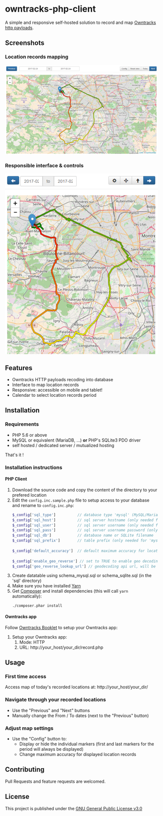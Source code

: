 owntracks-php-client
====================

A simple and responsive self-hosted solution to record and map [Owntracks](https://owntracks.org/) [http payloads](http://owntracks.org/booklet/tech/http/).

Screenshots
-----------

### Location records mapping
![Desktop view](docs/screenshot1.png?raw=true)

### Responsible interface & controls
![Responsive view](docs/screenshot2.png?raw=true)


Features
--------

* Owntracks HTTP payloads recoding into database
* Interface to map location records
* Responsive: accessible on mobile and tablet!
* Calendar to select location records period


Installation
------------

### Requirements
- PHP 5.6 or above
- MySQL or equivalent (MariaDB, …) **or** PHP's SQLite3 PDO driver
- self hosted / dedicated server / mutualized hosting

That's it !

### Installation instructions
#### PHP Client
1. Download the source code and copy the content of the directory to your prefered location
2. Edit the `config.inc.sample.php` file to setup access to your database and rename to `config.inc.php`:
   ```php
   $_config['sql_type']          // database type 'mysql' (MySQL/MariaDB) or 'sqlite'
   $_config['sql_host']          // sql server hostname (only needed for 'mysql')
   $_config['sql_user']          // sql server username (only needed for 'mysql')
   $_config['sql_pass']          // sql server username password (only needed for 'mysql')
   $_config['sql_db']            // database name or SQLite filename
   $_config['sql_prefix']        // table prefix (only needed for 'mysql')

   $_config['default_accuracy']  // default maximum accuracy for location record to be displayed on the map

   $_config['enable_geo_reverse'] // set to TRUE to enable geo decoding of location records
   $_config['geo_reverse_lookup_url'] // geodecoding api url, will be appended with lat= & lon= attributes
   ```
3. Create datatable using schema_mysql.sql or schema_sqlite.sql (in the 'sql' directory)
4. Make sure you have installed [Yarn](https://yarnpkg.com/en/docs/install)
5. Get [Composer](https://getcomposer.org/download/) and install dependencies (this will call `yarn` automatically):
   ```
   ./composer.phar install
   ```

#### Owntracks app
Follow [Owntracks Booklet](http://owntracks.org/booklet/features/settings/) to setup your Owntracks app:

1. Setup your Owntracks app:
   1. Mode: HTTP
   2. URL: http://your_host/your_dir/record.php


Usage
-----

### First time access
Access map of today's recorded locations at: http://your_host/your_dir/

### Navigate through your recorded locations
* Use the "Previous" and "Next" buttons
* Manually change the From / To dates (next to the "Previous" button)

### Adjust map settings
* Use the "Config" button to:
  * Display or hide the individual markers (first and last markers for the period will always be displayed)
  * Change maximum accuracy for displayed location records


Contributing
------------

Pull Requests and feature requests are welcomed.


License
-------

This project is published under the [GNU General Public License v3.0](https://choosealicense.com/licenses/gpl-3.0/)
